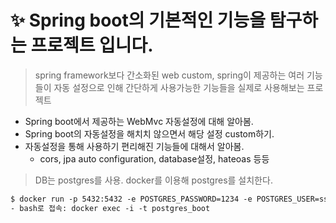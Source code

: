 # ✨ Spring boot의 기본적인 기능을 탐구하는 프로젝트 입니다.

> spring framework보다 간소화된 web custom, spring이 제공하는 여러 기능들이 자동 설정으로 인해 간단하게 사용가능한 기능들을 실제로 사용해보는 프로젝트

- Spring boot에서 제공하는 WebMvc 자동설정에 대해 알아봄.
- Spring boot의 자동설정을 해치치 않으면서 해당 설정 custom하기.
- 자동설정을 통해 사용하기 편리해진 기능들에 대해서 알아봄.
  - cors, jpa auto configuration, database설정, hateoas 등등 

> DB는 postgres를 사용. docker를 이용해 postgres를 설치한다.
```xml
$ docker run -p 5432:5432 -e POSTGRES_PASSWORD=1234 -e POSTGRES_USER=sseob -e POSTGRES_DB=springboot --name postgres_boot -d postgres
- bash로 접속: docker exec -i -t postgres_boot
```
